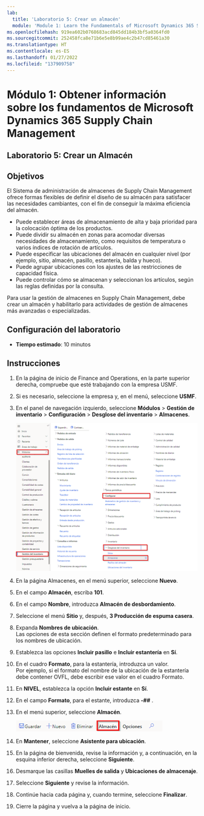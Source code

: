 ```yaml
---
lab:
  title: 'Laboratorio 5: Crear un almacén'
  module: 'Module 1: Learn the Fundamentals of Microsoft Dynamics 365 Supply Chain Management'
ms.openlocfilehash: 919ea602b0768683acd845dd184b3bf5a0364fd0
ms.sourcegitcommit: 252458fca8e71b6e5e8b99ae4c2b47cd85461a30
ms.translationtype: HT
ms.contentlocale: es-ES
ms.lasthandoff: 01/27/2022
ms.locfileid: "137909758"
---
```

# <a name="module-1-learn-the-fundamentals-of-microsoft-dynamics-365-supply-chain-management"></a>Módulo 1: Obtener información sobre los fundamentos de Microsoft Dynamics 365 Supply Chain Management

## <a name="lab-5---create-a-warehouse"></a>Laboratorio 5: Crear un Almacén

## <a name="objectives"></a>Objetivos
El Sistema de administración de almacenes de Supply Chain Management ofrece formas flexibles de definir el diseño de su almacén para satisfacer las necesidades cambiantes, con el fin de conseguir la máxima eficiencia del almacén.

- Puede establecer áreas de almacenamiento de alta y baja prioridad para la colocación óptima de los productos.
- Puede dividir su almacén en zonas para acomodar diversas necesidades de almacenamiento, como requisitos de temperatura o varios índices de rotación de artículos.
- Puede especificar las ubicaciones del almacén en cualquier nivel (por ejemplo, sitio, almacén, pasillo, estantería, balda y hueco).
- Puede agrupar ubicaciones con los ajustes de las restricciones de capacidad física.
- Puede controlar cómo se almacenan y seleccionan los artículos, según las reglas definidas por la consulta.

Para usar la gestión de almacenes en Supply Chain Management, debe crear un almacén y habilitarlo para actividades de gestión de almacenes más avanzadas o especializadas.

## <a name="lab-setup"></a>Configuración del laboratorio

   - **Tiempo estimado**: 10 minutos

## <a name="instructions"></a>Instrucciones

1. En la página de inicio de Finance and Operations, en la parte superior derecha, compruebe que esté trabajando con la empresa USMF.

1. Si es necesario, seleccione la empresa y, en el menú, seleccione **USMF**.

1. En el panel de navegación izquierdo, seleccione **Módulos** > **Gestión de inventario** > **Configuración** > **Desglose del inventario** > **Almacenes**.

    ![Imagen de pantalla que muestra la navegación del módulo Almacenes](./media/lp1-m3-warehouses-module-navigation.png)

1. En la página Almacenes, en el menú superior, seleccione **Nuevo**.

1. En el campo **Almacén**, escriba **101**.

1. En el campo **Nombre**, introduzca **Almacén de desbordamiento**.

1. Seleccione el menú **Sitio** y, después, **3 Producción de espuma casera**.

1. Expanda **Nombres de ubicación**.  
    Las opciones de esta sección definen el formato predeterminado para los nombres de ubicación.

1. Establezca las opciones **Incluir pasillo** e **Incluir estantería** en **Sí**.

1. En el cuadro **Formato**, para la estantería, introduzca un valor.  
    Por ejemplo, si el formato del nombre de la ubicación de la estantería debe contener OVFL, debe escribir ese valor en el cuadro Formato.

1. En **NIVEL**, establezca la opción **Incluir estante** en **Sí**.

1. En el campo **Formato**, para el estante, introduzca **-##** .

1. En el menú superior, seleccione **Almacén**.

    ![Imagen de pantalla que muestra la opción de menú Almacén resaltada](./media/lp1-m3-warehouses-menu-option.png)

1. En **Mantener**, seleccione **Asistente para ubicación**.

1. En la página de bienvenida, revise la información y, a continuación, en la esquina inferior derecha, seleccione **Siguiente**.

1. Desmarque las casillas **Muelles de salida** y **Ubicaciones de almacenaje**.

1. Seleccione **Siguiente** y revise la información.

1. Continúe hacia cada página y, cuando termine, seleccione **Finalizar**.

1. Cierre la página y vuelva a la página de inicio.
